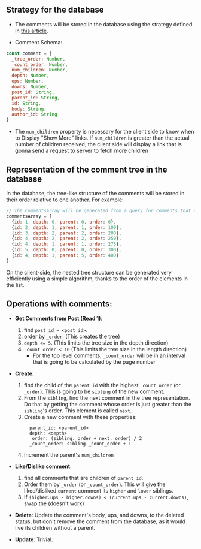 ## Strategy for the database

* The comments will be stored in the database using the strategy defined in [this article](https://medium.com/@V_Voronenko/storing-tree-like-hierarchy-structures-with-mongodb-4f97b7bee472).

* Comment Schema:

```javascript
const comment = {
  _tree_order: Number,
  _count_order: Number,
  num_children: Number,
  depth: Number,
  ups: Number,
  downs: Number,
  post_id: String,
  parent_id: String,
  id: String,
  body: String,
  author_id: String
}
```
* The `num_children` property is necessary for the client side to know when to Display "Show More" links. If `num_children` is greater than the actual number of children received, the client side will display a link that is gonna send a request to server to fetch more children

## Representation of the comment tree in the database

In the database, the tree-like structure of the comments will be stored in their order relative to one another. For example:

```javascript
// The commentsArray will be generated from a query for comments that are children of some post_id ordered by their order property 
commentsArray = [
  {id: 1, depth: 0, parent: 0, order: 0},
  {id: 2, depth: 1, parent: 1, order: 100},
  {id: 3, depth: 2, parent: 2, order: 200},
  {id: 4, depth: 2, parent: 2, order: 250},
  {id: 4, depth: 1, parent: 1, order: 275},
  {id: 5, depth: 0, parent: 0, order: 300},
  {id: 4, depth: 1, parent: 5, order: 400}
]
```
On the client-side, the nested tree structure can be generated very efficiently using a simple algorithm, thanks to the order of the elements in the list.


## Operations with comments:

* **Get Comments from Post (Read 1)**: 
  1. find `post_id = <post_id>`.
  2. order by `_order`. (This creates the tree)
  3. `depth <= 5`. (This limits the tree size in the depth direction)
  4. `_count_order < 10` (This limits the tree size in the length direction)
      * For the top level comments, `_count_order` will be in an interval that is going to be calculated by the page number

* **Create**:
  1. find the child of the `parent_id` with the highest `_count_order` (or `_order`). This is going to be `sibling` of the new comment.
  2. From the `sibling`, find the next comment in the tree representation. Do that by getting the comment whose order is just greater than the `sibling`'s order. This element is called `next`.
  3. Create a new comment with these properties:
      ```
        parent_id: <parent_id>
        depth: <depth>
        _order: (sibling._order + next._order) / 2
        _count_order: sibling._count_order + 1
      ```
  4. Increment the parent's `num_children`

* **Like/Dislike comment**: 
  1. find all comments that are children of `parent_id`.
  2. Order them by `_order` (or `_count_order`). This will give the liked/disliked `current` comment its `higher` and `lower` siblings.
  3. If `(higher.ups - higher.downs) < (current.ups - current.downs)`, swap the (doesn't work)

* **Delete**: Update the comment's body, ups, and downs, to the deleted status, but don't remove the comment from the database, as it would live its children without a parent.

* **Update**: Trivial.